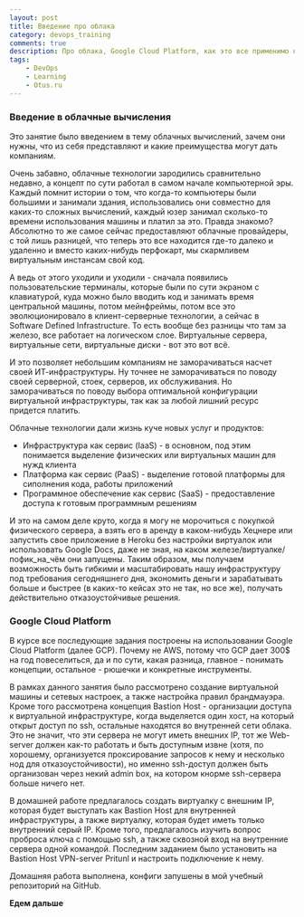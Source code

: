 ```yaml
---
layout: post
title: Введение про облака
category: devops_training
comments: true
description: Про облака, Google Cloud Platform, как это все применимо к DevOps
tags:
    - DevOps
    - Learning
    - Otus.ru
---
```


### Введение в облачные вычисления

Это занятие было введением в тему облачных вычислений, зачем они нужны, что из себя представляют и какие преимущества могут дать компаниям.

Очень забавно, облачные технологии зародились сравнительно недавно, а концепт по сути работал в самом начале компьютерной эры. Каждый помнит истории о том, что когда-то компьютеры были большими и занимали здания, использовались они совместно для каких-то сложных вычислений, каждый юзер занимал сколько-то времени использования машины и платил за это. Правда знакомо? Абсолютно то же самое сейчас предоставляют облачные провайдеры, с той лишь разницей, что теперь это все находится где-то далеко и удаленно и вместо каких-нибудь перфокарт, мы скармливем виртуальным инстансам свой код.

А ведь от этого уходили и уходили - сначала появились пользовательские терминалы, которые были по сути экраном с клавиатурой, куда можно было вводить код и занимать время центральной машины, потом мейнфреймы, потом все это эволюционировало в клиент-серверные технологии, а сейчас в Software Defined Infrastructure. То есть вообще без разницы что там за железо, все работает на логическом слое. Виртуальные сервера, виртуальные сети, виртуальные диски - вот это вот всё.

И это позволяет небольшим компаниям не заморачиваться насчет своей ИТ-инфраструктуры. Ну точнее не заморачиваться по поводу своей серверной, стоек, серверов, их обслуживания. Но заморачиваться по поводу выбора оптимальной конфигурации виртуальной инфраструктуры, так как за любой лишний ресурс придется платить.

Облачные технологии дали жизнь куче новых услуг и продуктов:

- Инфраструктура как сервис (IaaS) - в основном, под этим понимается выделение физических или виртуальных машин для нужд клиента
- Платформа как сервис (PaaS) - выделение готовой платформы для сиполнения кода, работы приложений
- Программное обеспечение как сервис (SaaS) - предоставление доступа к готовым программным решениям

И это на самом деле круто, когда я могу не морочиться с покупкой физического сервера, а взять его в аренду в каком-нибудь Хецнере или запустить свое приложение в Heroku без настройки виртуалок или использовать Google Docs, даже не зная, на каком железе/виртуалке/пофик_на_чём они запущены. Таким образом, мы получаем возможность быть гибкими и масштабировать нашу инфраструктуру под требования сегодняшнего дня, экономить деньги и зарабатывать больше и быстрее (в каких-то кейсах это не так, но все же), получать действительно отказоустойчивые решения.

### Google Cloud Platform

В курсе все последующие задания построены на использовании Google Cloud Platform (далее GCP). Почему не AWS, потому что GCP дает 300$ на год повеселиться, да и по сути, какая разница, главное - понимать концепции, остальное - рюшечки и конкретные инструменты.

В рамках данного занятия было рассмотрено создание виртуальной машины и сетевых настроек, а также настройка правил брандмауэра. Кроме того рассмотрена концепция Bastion Host - организации доступа к виртуальной инфраструктуре, когда выделяется один хост, на который открыт доступ по ssh, остальные находятся во внутренней сети облака. Это не значит, что эти сервера не могут иметь внешних IP, тот же Web-server должен как-то работать и быть доступным извне (хотя, по хорошему, организуется проксирование запросов к нему и несколько нод для отказоустойчивости), но именно ssh-доступ должен быть организован через некий admin box, на котором кнорме ssh-сервера больше ничего нет.

В домашней работе предлагалось создать виртуалку с внешним IP, которая будет выступать как Bastion Host для внутренней инфраструктуры, а также виртуалку, которая будет иметь только внутренний серый IP. Кроме того, предлагалось изучить вопрос проброса ключа с помощью ssh, а также сквозной вход на внутренние сервера одной командой. Последним заданием было установить на Bastion Host VPN-server Pritunl и настроить подключение к нему.

Домашняя работа выполнена, конфиги запушены в мой учебный репозиторий на GitHub.

**Едем дальше**